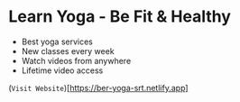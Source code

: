 # Learn Yoga - Be Fit & Healthy

- Best yoga services
- New classes every week
- Watch videos from anywhere
- Lifetime video access

(`Visit Website`)[https://ber-yoga-srt.netlify.app]